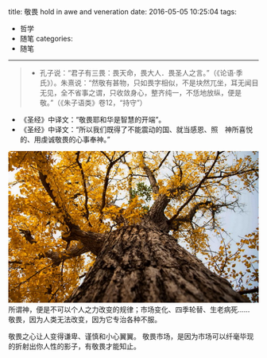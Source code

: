 title: 敬畏 hold in awe and veneration
date: 2016-05-05 10:25:04
tags:
- 哲学
- 随笔
categories:
- 随笔
---
> + 孔子说：“君子有三畏：畏天命，畏大人．畏圣人之言。”（《论语·季氏》）。朱熹说：“然敬有甚物，只如畏字相似，不是块然兀坐，耳无闻目无见，全不省事之谓，只收敛身心，整齐纯一，不恁地放纵，便是敬。”（《朱子语类》卷12，“持守”）
+ 《圣经》中译文：“敬畏耶和华是智慧的开端”。
+ 《圣经》中译文：“所以我们既得了不能震动的国、就当感恩、照　神所喜悦的、用虔诚敬畏的心事奉神。”

![](images/awe-tree.jpg)
所谓神，便是不可以个人之力改变的规律；市场变化、四季轮替、生老病死……
敬畏，因为人类无法改变，因为它专治各种不服。

敬畏之心让人变得谦卑、谨慎和小心翼翼。
敬畏市场，是因为市场可以纤毫毕现的折射出你人性的影子，有敬畏才能知止。
